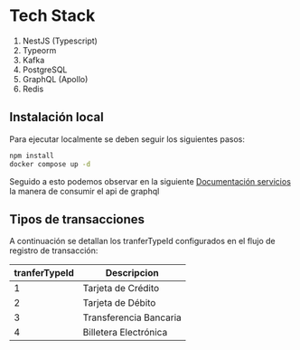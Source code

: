 # Tech Stack

<ol>
  <li>NestJS (Typescript) </li>
  <li>Typeorm</li>
  <li>Kafka</li>
  <li>PostgreSQL</li> 
  <li>GraphQL (Apollo)</li>
  <li>Redis</li> 
</ol>

## Instalación local
Para ejecutar localmente se deben seguir los siguientes pasos:

```sh
npm install
docker compose up -d
```
Seguido a esto podemos observar en la siguiente [Documentación servicios](https://documenter.getpostman.com/view/3411753/2sA3Bq4WZm) la manera de consumir el api de graphql


## Tipos de transacciones

A continuación se detallan los tranferTypeId configurados en el flujo de registro de transacción:

| tranferTypeId | Descripcion |
| ------ | ------ |
| 1 | Tarjeta de Crédito |
| 2 | Tarjeta de Débito |
| 3 | Transferencia Bancaria |
| 4 | Billetera Electrónica|